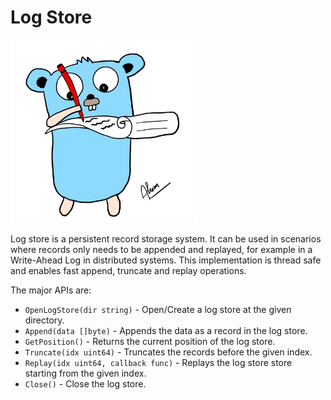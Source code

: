 # Log Store
[<img src="mascot.png" width="300"/>](mascot.png)

Log store is a persistent record storage system. It can be used in scenarios where records only needs to be appended and replayed, for example in a Write-Ahead Log in distributed systems. This implementation is thread safe and enables fast append, truncate and replay operations.

The major APIs are:
- `OpenLogStore(dir string)` - Open/Create a log store at the given directory.
- `Append(data []byte)` - Appends the data as a record in the log store.
- `GetPosition()` - Returns the current position of the log store.
- `Truncate(idx uint64)` - Truncates the records before the given index.
- `Replay(idx uint64, callback func)` - Replays the log store store starting from the given index.
- `Close()` - Close the log store.
